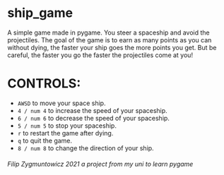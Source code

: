 # ship_game
A simple game made in pygame. You steer a spaceship and avoid the projectiles. The goal of the game is to earn as many points as you can without dying, the faster your ship goes the more points you get.
But be careful, the faster you go the faster the projectiles come at you!

# CONTROLS:

  - `AWSD` to move your space ship.
  - `4 / num 4` to increase the speed of your spaceship.
  - `6 / num 6` to decrease the speed of your spaceship.
  - `5 / num 5` to stop your spaceship.
  - `r` to restart the game after dying.
  - `q` to quit the game.
  - `8 / num 8` to change the direction of your ship.


 ###### Filip Zygmuntowicz 2021 a project from my uni to learn pygame
